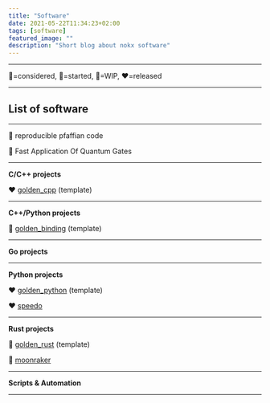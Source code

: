 ```yaml
---
title: "Software"
date: 2021-05-22T11:34:23+02:00
tags: [software]
featured_image: ""
description: "Short blog about nokx software"
---
```


***

:blue_heart:=considered, :green_heart:=started, :black_heart:=​WIP, :heart:=released

***

## List of software
***

:blue_heart: reproducible pfaffian code

:blue_heart: Fast Application Of Quantum Gates
***
**C/C++ projects**

:heart: [golden_cpp](https://github.com/nokx5/golden_cpp) (template)

***
**C++/Python projects**

:black_heart: [golden_binding](https://github.com/nokx5/golden_binding) (template)

***
**Go projects**

***
**Python projects**

:heart: [golden_python](https://github.com/nokx5/golden_python) (template)

:heart: [speedo](https://github.com/nokx5/speedo)

---

**Rust projects**

:green_heart: [golden_rust](https://github.com/nokx5/golden_rust) (template)

:green_heart: [moonraker](https://github.com/nokx5/moonraker)
***
**Scripts & Automation**

***